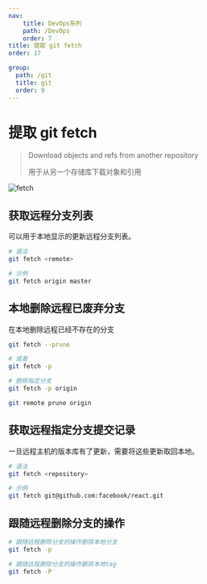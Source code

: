 ```yaml
---
nav:
    title: DevOps系列
    path: /DevOps
    order: 7
title: 提取 git fetch
order: 17

group:
  path: /git
  title: git
  order: 9
---
```


# 提取 git fetch

> Download objects and refs from another repository
>
> 用于从另一个存储库下载对象和引用



![fetch](https://tsejx.github.io/devops-guidebook/static/fetch.74c15be6.gif)



## 获取远程分支列表

可以用于本地显示的更新远程分支列表。

```bash
# 语法
git fetch <remote>

# 示例
git fetch origin master
```

## 本地删除远程已废弃分支

在本地删除远程已经不存在的分支

```bash
git fetch --prune

# 或者
git fetch -p

# 删除指定分支
git fetch -p origin

git remote prune origin
```

## 获取远程指定分支提交记录

一旦远程主机的版本库有了更新，需要将这些更新取回本地。

```bash
# 语法
git fetch <repository>

# 示例
git fetch git@github.com:facebook/react.git
```

## 跟随远程删除分支的操作

```bash
# 跟随远程删除分支的操作删除本地分支
git fetch -p

# 跟随远程删除分支的操作删除本地tag
git fetch -P
```
